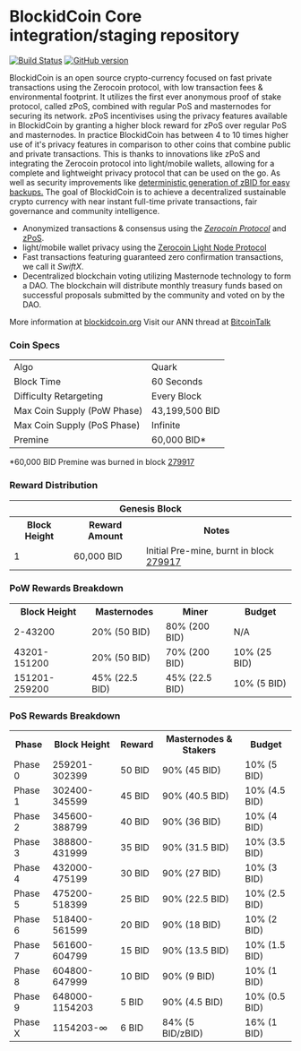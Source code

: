 BlockidCoin Core integration/staging repository
=====================================

[![Build Status](https://travis-ci.org/BlockidCoin-Project/BlockidCoin.svg?branch=master)](https://travis-ci.org/BlockidCoin-Project/BlockidCoin) [![GitHub version](https://badge.fury.io/gh/BlockidCoin-Project%2FBlockidCoin.svg)](https://badge.fury.io/gh/BlockidCoin-Project%2FBlockidCoin)

BlockidCoin is an open source crypto-currency focused on fast private transactions using the Zerocoin protocol, with low transaction fees & environmental footprint.  It utilizes the first ever anonymous proof of stake protocol, called zPoS, combined with regular PoS and masternodes for securing its network. zPoS incentivises using the privacy features available in BlockidCoin by granting a higher block reward for zPoS over regular PoS and masternodes. In practice BlockidCoin has between 4 to 10 times higher use of it's privacy features in comparison to other coins that combine public and private transactions. This is thanks to innovations like zPoS and integrating the Zerocoin protocol into light/mobile wallets, allowing for a complete and lightweight privacy protocol that can be used on the go. As well as security improvements like [deterministic generation of zBID for easy backups.](https://www.reddit.com/r/blockidcoin/comments/8gbjf7/how_to_use_deterministic_zerocoin_generation/)
The goal of BlockidCoin is to achieve a decentralized sustainable crypto currency with near instant full-time private transactions, fair governance and community intelligence.
- Anonymized transactions & consensus using the [_Zerocoin Protocol_](http://www.blockidcoin.org/zpiv) and [zPoS](https://blockidcoin.org/zpos/).
- light/mobile wallet privacy using the [Zerocoin Light Node Protocol](https://blockidcoin.org/wp-content/uploads/2018/11/Zerocoin_Light_Node_Protocol.pdf)
- Fast transactions featuring guaranteed zero confirmation transactions, we call it _SwiftX_.
- Decentralized blockchain voting utilizing Masternode technology to form a DAO. The blockchain will distribute monthly treasury funds based on successful proposals submitted by the community and voted on by the DAO.

More information at [blockidcoin.org](http://www.blockidcoin.org) Visit our ANN thread at [BitcoinTalk](http://www.bitcointalk.org/index.php?topic=1262920)

### Coin Specs
<table>
<tr><td>Algo</td><td>Quark</td></tr>
<tr><td>Block Time</td><td>60 Seconds</td></tr>
<tr><td>Difficulty Retargeting</td><td>Every Block</td></tr>
<tr><td>Max Coin Supply (PoW Phase)</td><td>43,199,500 BID</td></tr>
<tr><td>Max Coin Supply (PoS Phase)</td><td>Infinite</td></tr>
<tr><td>Premine</td><td>60,000 BID*</td></tr>
</table>

*60,000 BID Premine was burned in block [279917](http://www.presstab.pw/phpexplorer/BlockidCoin/block.php?blockhash=206d9cfe859798a0b0898ab00d7300be94de0f5469bb446cecb41c3e173a57e0)

### Reward Distribution

<table>
<th colspan=4>Genesis Block</th>
<tr><th>Block Height</th><th>Reward Amount</th><th>Notes</th></tr>
<tr><td>1</td><td>60,000 BID</td><td>Initial Pre-mine, burnt in block <a href="http://www.presstab.pw/phpexplorer/BlockidCoin/block.php?blockhash=206d9cfe859798a0b0898ab00d7300be94de0f5469bb446cecb41c3e173a57e0">279917</a></td></tr>
</table>

### PoW Rewards Breakdown

<table>
<th>Block Height</th><th>Masternodes</th><th>Miner</th><th>Budget</th>
<tr><td>2-43200</td><td>20% (50 BID)</td><td>80% (200 BID)</td><td>N/A</td></tr>
<tr><td>43201-151200</td><td>20% (50 BID)</td><td>70% (200 BID)</td><td>10% (25 BID)</td></tr>
<tr><td>151201-259200</td><td>45% (22.5 BID)</td><td>45% (22.5 BID)</td><td>10% (5 BID)</td></tr>
</table>

### PoS Rewards Breakdown

<table>
<th>Phase</th><th>Block Height</th><th>Reward</th><th>Masternodes & Stakers</th><th>Budget</th>
<tr><td>Phase 0</td><td>259201-302399</td><td>50 BID</td><td>90% (45 BID)</td><td>10% (5 BID)</td></tr>
<tr><td>Phase 1</td><td>302400-345599</td><td>45 BID</td><td>90% (40.5 BID)</td><td>10% (4.5 BID)</td></tr>
<tr><td>Phase 2</td><td>345600-388799</td><td>40 BID</td><td>90% (36 BID)</td><td>10% (4 BID)</td></tr>
<tr><td>Phase 3</td><td>388800-431999</td><td>35 BID</td><td>90% (31.5 BID)</td><td>10% (3.5 BID)</td></tr>
<tr><td>Phase 4</td><td>432000-475199</td><td>30 BID</td><td>90% (27 BID)</td><td>10% (3 BID)</td></tr>
<tr><td>Phase 5</td><td>475200-518399</td><td>25 BID</td><td>90% (22.5 BID)</td><td>10% (2.5 BID)</td></tr>
<tr><td>Phase 6</td><td>518400-561599</td><td>20 BID</td><td>90% (18 BID)</td><td>10% (2 BID)</td></tr>
<tr><td>Phase 7</td><td>561600-604799</td><td>15 BID</td><td>90% (13.5 BID)</td><td>10% (1.5 BID)</td></tr>
<tr><td>Phase 8</td><td>604800-647999</td><td>10 BID</td><td>90% (9 BID)</td><td>10% (1 BID)</td></tr>
<tr><td>Phase 9</td><td>648000-1154203</td><td>5 BID</td><td>90% (4.5 BID)</td><td>10% (0.5 BID)</td></tr>
<tr><td>Phase X</td><td>1154203-∞</td><td>6 BID</td><td>84% (5 BID/zBID)</td><td>16% (1 BID)</td></tr>
</table>
